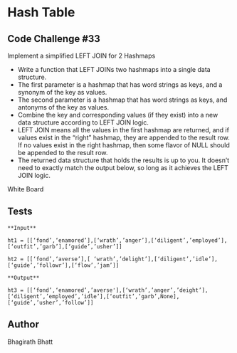 # Hash Table

## Code Challenge #33

Implement a simplified LEFT JOIN for 2 Hashmaps

- Write a function that LEFT JOINs two hashmaps into a single data structure.
- The first parameter is a hashmap that has word strings as keys, and a synonym of the key as values.
- The second parameter is a hashmap that has word strings as keys, and antonyms of the key as values.
- Combine the key and corresponding values (if they exist) into a new data structure according to LEFT JOIN logic.
- LEFT JOIN means all the values in the first hashmap are returned, and if values exist in the “right” hashmap, they are appended to the result row. If no values exist in the right hashmap, then some flavor of NULL should be appended to the result row.
- The returned data structure that holds the results is up to you. It doesn’t need to exactly match the output below, so long as it achieves the LEFT JOIN logic.

White Board


## Tests

    **Input**

    ht1 = [[‘fond’,‘enamored’],[‘wrath’,’anger’],[‘diligent’,’employed’],[‘outfit’,’garb’],[‘guide’,’usher’]]

    ht2 = [[‘fond’,‘averse’],[ ‘wrath’,’delight’],[‘diligent’,’idle’],[‘guide’,’followr’],[‘flow’,’jam’]]

    **Output**

    ht3 = [[‘fond’,‘enamored’,’averse'],[‘wrath’,’anger’,’deight’],[‘diligent’,’employed’,’idle’],[‘outfit’,’garb’,None],[‘guide’,’usher’,’follow’]]

## Author

Bhagirath Bhatt